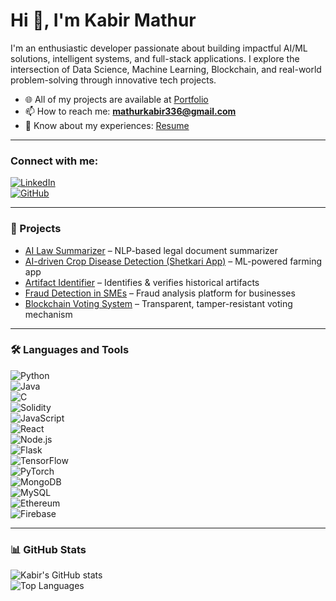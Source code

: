 # Hi 👋, I'm Kabir Mathur  

I'm an enthusiastic developer passionate about building impactful AI/ML solutions, intelligent systems, and full-stack applications. I explore the intersection of Data Science, Machine Learning, Blockchain, and real-world problem-solving through innovative tech projects.  

- 🌐 All of my projects are available at [Portfolio](https://kabir-portfolio-management.vercel.app/)  
- 📫 How to reach me: **mathurkabir336@gmail.com**  
- 💼 Know about my experiences: [Resume](https://drive.google.com/file/d/your_resume_link)  

---

### Connect with me:  
[![LinkedIn](https://img.shields.io/badge/LinkedIn-0A66C2?style=for-the-badge&logo=linkedin&logoColor=white)](https://www.linkedin.com/in/kabir-mathur-655429292)  
[![GitHub](https://img.shields.io/badge/GitHub-100000?style=for-the-badge&logo=github&logoColor=white)](https://github.com/kabir-999)  

---

### 🚀 Projects  
- [AI Law Summarizer](https://github.com/kabir-999/ai_law_summarizer) – NLP-based legal document summarizer  
- [AI-driven Crop Disease Detection (Shetkari App)](https://github.com/Aagnya-Mistry/SIH_Shetkari) – ML-powered farming app  
- [Artifact Identifier](https://github.com/kabir-999/authenticity-check) – Identifies & verifies historical artifacts  
- [Fraud Detection in SMEs](https://innovathon-beaches.vercel.app/) – Fraud analysis platform for businesses  
- [Blockchain Voting System](#) – Transparent, tamper-resistant voting mechanism  

---

### 🛠️ Languages and Tools  
![Python](https://img.shields.io/badge/Python-3776AB?style=for-the-badge&logo=python&logoColor=white)  
![Java](https://img.shields.io/badge/Java-ED8B00?style=for-the-badge&logo=openjdk&logoColor=white)  
![C](https://img.shields.io/badge/C-00599C?style=for-the-badge&logo=c&logoColor=white)  
![Solidity](https://img.shields.io/badge/Solidity-363636?style=for-the-badge&logo=solidity&logoColor=white)  
![JavaScript](https://img.shields.io/badge/JavaScript-F7DF1E?style=for-the-badge&logo=javascript&logoColor=black)  
![React](https://img.shields.io/badge/React-20232A?style=for-the-badge&logo=react&logoColor=61DAFB)  
![Node.js](https://img.shields.io/badge/Node.js-339933?style=for-the-badge&logo=nodedotjs&logoColor=white)  
![Flask](https://img.shields.io/badge/Flask-000000?style=for-the-badge&logo=flask&logoColor=white)  
![TensorFlow](https://img.shields.io/badge/TensorFlow-FF6F00?style=for-the-badge&logo=tensorflow&logoColor=white)  
![PyTorch](https://img.shields.io/badge/PyTorch-EE4C2C?style=for-the-badge&logo=pytorch&logoColor=white)  
![MongoDB](https://img.shields.io/badge/MongoDB-4EA94B?style=for-the-badge&logo=mongodb&logoColor=white)  
![MySQL](https://img.shields.io/badge/MySQL-005C84?style=for-the-badge&logo=mysql&logoColor=white)  
![Ethereum](https://img.shields.io/badge/Ethereum-3C3C3D?style=for-the-badge&logo=ethereum&logoColor=white)  
![Firebase](https://img.shields.io/badge/Firebase-FFCA28?style=for-the-badge&logo=firebase&logoColor=black)  

---

### 📊 GitHub Stats  
![Kabir's GitHub stats](https://github-readme-stats.vercel.app/api?username=kabir-999&show_icons=true&theme=radical)  
![Top Languages](https://github-readme-stats.vercel.app/api/top-langs/?username=kabir-999&layout=compact&theme=radical)  

